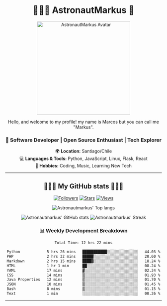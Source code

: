 <div align="center">

# 👨🏻‍🚀 AstronautMarkus 🚀

<img src="https://avatars.githubusercontent.com/u/107640696?v=4" alt="AstronautMarkus Avatar" width="300">

Hello, and welcome to my profile! my name is Marcos but you can call me "Markus".

### 🚀 Software Developer | Open Source Enthusiast | Tech Explorer

🌍 **Location:** Santiago/Chile  
💻 **Languages & Tools:** Python, JavaScript, Linux, Flask, React  
🌟 **Hobbies:** Coding, Music, Learning New Tech  

---
## 🌟🌟🌟 My GitHub stats 🌟🌟🌟



[![Followers](https://img.shields.io/github/followers/AstronautMarkus?label=Followers&style=for-the-badge&color=red)](https://github.com/AstronautMarkus?tab=followers)
[![Stars](https://img.shields.io/github/stars/AstronautMarkus?label=Stars&style=for-the-badge&color=green)](https://github.com/AstronautMarkus?tab=repositories)
[![Views](http://estruyf-github.azurewebsites.net/api/VisitorHit?user=astronautmarkus&countColorcountColor&countColor=lightblue)](https://github.com/AstronautMarkus?tab=repositories)



![Astronautmarkus' Top langs](https://github-readme-stats.vercel.app/api/top-langs/?username=astronautmarkus&hide_progress=false)

![Astronautmarkus' GitHub stats](https://github-readme-stats.vercel.app/api?username=astronautmarkus&show_icons=true)
![Astronautmarkus' Streak](https://github-readme-streak-stats.herokuapp.com/?user=astronautmarkus&theme=default&hide_border=true)


### 📊 Weekly Development Breakdown
<!--START_SECTION:waka-->

```txt
Total Time: 12 hrs 22 mins

Python            5 hrs 26 mins   ███████████░░░░░░░░░░░░░░   44.03 %
PHP               2 hrs 32 mins   █████░░░░░░░░░░░░░░░░░░░░   20.60 %
Markdown          2 hrs 15 mins   ████▓░░░░░░░░░░░░░░░░░░░░   18.24 %
HTML              1 hr 1 min      ██░░░░░░░░░░░░░░░░░░░░░░░   08.24 %
YAML              17 mins         ▓░░░░░░░░░░░░░░░░░░░░░░░░   02.34 %
CSS               14 mins         ▒░░░░░░░░░░░░░░░░░░░░░░░░   01.93 %
Java Properties   12 mins         ▒░░░░░░░░░░░░░░░░░░░░░░░░   01.70 %
JSON              10 mins         ▒░░░░░░░░░░░░░░░░░░░░░░░░   01.45 %
Bash              8 mins          ▒░░░░░░░░░░░░░░░░░░░░░░░░   01.15 %
Text              1 min           ░░░░░░░░░░░░░░░░░░░░░░░░░   00.26 %
```

<!--END_SECTION:waka-->


---

</div>
